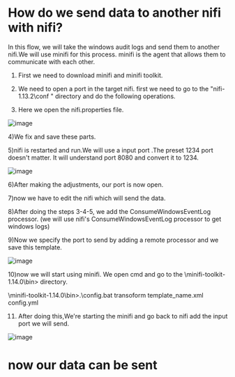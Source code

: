 # How do we send data to another nifi with nifi?

In this flow, we will take the windows audit logs and send them to another nifi.We will use minifi for this process.
minifi is the agent that allows them to communicate with each other.

1) First we need to download minifi and minifi toolkit.

2) We need to open a port in the target nifi. first we need to go to the "nifi-1.13.2\conf " directory and do the following operations.

3) Here we open the nifi.properties file.

![image](https://user-images.githubusercontent.com/58874305/129353531-1cd6c3e0-e1d7-4a47-808a-53e5411b5a54.png)

4)We fix and save these parts. 

5)nifi is restarted and run.We will use a input port .The preset 1234 port doesn't matter. It will understand port 8080 and convert it to 1234.

![image](https://user-images.githubusercontent.com/58874305/129368890-450144b0-ec2e-4908-862b-c9fd6663994d.png)


6)After making the adjustments, our port is now open.

7)now we have to edit the nifi which will send the data. 

8)After doing the steps 3-4-5, we add the ConsumeWindowsEventLog processor. (we will use nifi's ConsumeWindowsEventLog processor to get windows logs)

9)Now we specify the port to send by adding a remote processor and we save this template.

![image](https://user-images.githubusercontent.com/58874305/129355131-7dab8feb-6b49-426d-966f-eb6c412dc458.png)

10)now we will start using minifi. We open cmd and go to the \minifi-toolkit-1.14.0\bin> directory.

\minifi-toolkit-1.14.0\bin>.\config.bat transoform template_name.xml config.yml

11) After doing this,We're starting the minifi and go back to nifi add the input port we will send.

![image](https://user-images.githubusercontent.com/58874305/129356475-58643411-a2a6-43ec-b606-382f21a08bb7.png)

# now our data can be sent








